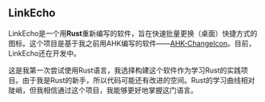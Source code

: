 ## LinkEcho
LinkEcho是一个用**Rust**重新编写的软件，旨在快速批量更换（桌面）快捷方式的图标。这个项目是基于我之前用AHK编写的软件——[AHK-ChangeIcon](https://github.com/iKineticate/AHK-ChangeIcon)。目前，LinkEcho还在开发中。

这是我第一次尝试使用Rust语言，我选择构建这个软件作为学习Rust的实践项目。由于我是Rust的新手，所以代码可能还有改进的空间。Rust的学习曲线相对陡峭，但我相信通过这个项目，我能够更好地掌握这门语言。
